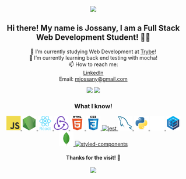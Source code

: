 <div align="center"> <img src="https://media2.giphy.com/media/fwbZnTftCXVocKzfxR/giphy.gif?cid=ecf05e47rze7ut6g05lxumeo3wqgjpxbsc7cljktke2wp0z2&rid=giphy.gif&ct=g" width="150px"></img></div>
<div align="center"><h2>Hi there! My name is Jossany, I am a Full Stack Web Development Student! 👋🏻 </h2>

🔭 I’m currently studying Web Development at [Trybe](https://www.betrybe.com/)! <br>
🌱 I’m currently learning back end testing with mocha! <br>
📫 How to reach me:<br>
[LinkedIn](https://www.linkedin.com/in/jossanymoura/) <br>
Email: mjossany@gmail.com <br>
</div>

<div align="center">
  <img height='130px' src="https://github-readme-stats.vercel.app/api?username=mjossany&theme=blue-green&layout=compact&hide_title=true&show_icons=true&include_all_commits=true&line_height=21" />
<img height='130px' src="https://github-readme-stats.vercel.app/api/top-langs/?username=mjossany&theme=blue-green&layout=compact&hide_title=true&show_icons=true&include_all_commits=true&line_height=21" />
</div>

<h3 align="center">What I know!</h3>
<div align="center" display="flex"; justify-content="space-between" width: "100%">
  <a href="https://developer.mozilla.org/en-US/docs/Web/JavaScript" target="_blank">
   <img src="https://raw.githubusercontent.com/devicons/devicon/master/icons/javascript/javascript-original.svg" alt="javascript" width="40" height="40"/>
  </a>
  <a href="https://nodejs.org/en/" target="_blank">
   <img src="https://raw.githubusercontent.com/github/explore/80688e429a7d4ef2fca1e82350fe8e3517d3494d/topics/nodejs/nodejs.png" alt="slack" width="40" height="40"/>
  </a>
  <a href="https://reactjs.org" target="_blank">
   <img src="https://raw.githubusercontent.com/devicons/devicon/master/icons/react/react-original-wordmark.svg" alt="react" width="40" height="40"/>
  </a>
  <a href="https://redux.js.org" target="_blank">
   <img src="https://raw.githubusercontent.com/devicons/devicon/master/icons/redux/redux-original.svg" alt="redux" width="40" height="40"/>
  </a>
  <a href="https://www.w3.org/html" target="_blank">
   <img src="https://raw.githubusercontent.com/devicons/devicon/master/icons/html5/html5-original-wordmark.svg" alt="html5" width="40" height="40"/>
  </a>
  <a href="https://www.w3schools.com/css/" target="_blank">
   <img src="https://raw.githubusercontent.com/devicons/devicon/master/icons/css3/css3-original-wordmark.svg" alt="css3" width="40" height="40"/>
  </a>
  <a href="https://jestjs.io" target="_blank">
   <img src="https://www.vectorlogo.zone/logos/jestjsio/jestjsio-icon.svg" alt="jest" width="40" height="40"/>
  </a>
  <a href="https://www.mysql.com" target="_blank">
   <img src="https://raw.githubusercontent.com/devicons/devicon/master/icons/mysql/mysql-original.svg" alt="mysql" width="40" height="40"/>
  </a>
  <a href="https://www.python.org/" target="_blank">
   <img src="https://raw.githubusercontent.com/devicons/devicon/master/icons/python/python-original.svg" alt="python" width="40" height="40"/>
  </a>
  <a href="https://socket.io/" target="_blank">
   <img src="./badges/socketdotio.svg" alt="socketio" width="40" height="40" />
  </a>
  <a href="https://sequelize.org/" target="_blank">
   <img src="https://raw.githubusercontent.com/devicons/devicon/master/icons/sequelize/sequelize-original.svg" alt="sequelize" width="40" height="40"/>
  </a>
  <a href="https://www.mongodb.com/" target="_blank">
   <img src="https://raw.githubusercontent.com/devicons/devicon/master/icons/mongodb/mongodb-original.svg" alt="mongodb" width="40" height="40"/>
  </a>
  <a href="https://styled-components.com/" target="_blank">
   <img src="https://styled-components.com/icon.png" alt="styled-components" width="65" height="30"/>
  </a>
</div>

<h4 align="center">Thanks for the visit! 👋</h4>
<div align="center">
  <a href="#">
    <img src="https://komarev.com/ghpvc/?username=mjossany&color=green" />
  </a>
</div>
